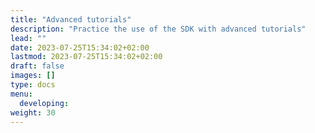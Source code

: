 ```yaml
---
title: "Advanced tutorials"
description: "Practice the use of the SDK with advanced tutorials"
lead: ""
date: 2023-07-25T15:34:02+02:00
lastmod: 2023-07-25T15:34:02+02:00
draft: false
images: []
type: docs
menu:
  developing:
weight: 30
---
```

